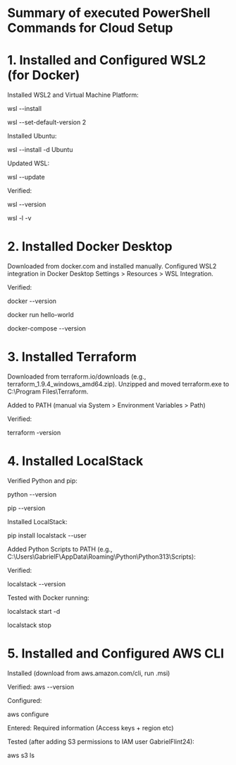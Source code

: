 # Summary of executed PowerShell Commands for Cloud Setup

# 1. Installed and Configured WSL2 (for Docker)

Installed WSL2 and Virtual Machine Platform:

wsl --install

wsl --set-default-version 2

Installed Ubuntu:

wsl --install -d Ubuntu

Updated WSL:

wsl --update

Verified:

wsl --version

wsl -l -v

# 2. Installed Docker Desktop

Downloaded from docker.com and installed manually.
Configured WSL2 integration in Docker Desktop Settings > Resources > WSL Integration.

Verified:

docker --version

docker run hello-world

docker-compose --version

# 3. Installed Terraform
Downloaded from terraform.io/downloads (e.g., terraform_1.9.4_windows_amd64.zip).
Unzipped and moved terraform.exe to C:\Program Files\Terraform.

Added to PATH (manual via System > Environment Variables > Path)

Verified:

terraform -version

# 4. Installed LocalStack

Verified Python and pip:

python --version

pip --version

Installed LocalStack:

pip install localstack --user

Added Python Scripts to PATH (e.g., C:\Users\GabrielF\AppData\Roaming\Python\Python313\Scripts):

Verified:

localstack --version

Tested with Docker running:

localstack start -d

localstack stop

# 5. Installed and Configured AWS CLI

Installed (download from aws.amazon.com/cli, run .msi)

Verified:
aws --version

Configured:

aws configure

Entered: Required information (Access keys + region etc)

Tested (after adding S3 permissions to IAM user GabrielFlint24):

aws s3 ls
